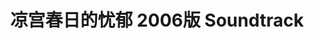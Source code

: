 ---
logo: images/music/凉宫春日的忧郁2006版Soundtrack.jpg
title: 凉宫春日的忧郁 2006版 Soundtrack
subTitle: 第1期シリーズ Blu-ray Disc BOX サウンドトラック (flac+webp)

category: 音乐

hasResource: true
downloadList:
  - intro: flac+webp
    size: 644.4MB
    link: 
  - intro: 云盘 提取码:7huv
    size: 644.4MB
    link: https://pan.baidu.com/s/1MFfzUojp4zBadr7JqhVabg

downloadContent: |
  第1期シリーズ Blu-ray Disc BOX サウンドトラック<br><br>
  版权属于:VCB-Studio<br>
  文件地址:https://vcb-s.com/archives/11328
---